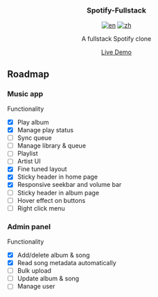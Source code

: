 <div align="center">
  <h3>Spotify-Fullstack</h3>

  [![en](https://img.shields.io/badge/lang-English-blue.svg)](https://github.com/zhangwenchili/spotify-fullstack/blob/main/README-en.md) [![zh](https://img.shields.io/badge/lang-中文-red.svg)](https://github.com/zhangwenchili/spotify-fullstack/blob/main/README.md)

  A fullstack Spotify clone
  
  <a href="https://spotify-clone-ls8p.onrender.com">Live Demo</a>
</div>

<!-- *(deployed using render.com free version, need about 50s at first load)* -->

## Roadmap
### Music app
Functionality
- [x] Play album
- [x] Manage play status
- [ ] Sync queue
- [ ] Manage library & queue
- [ ] Playlist
- [ ] Artist
UI
- [x] Fine tuned layout
- [x] Sticky header in home page
- [x] Responsive seekbar and volume bar
- [ ] Sticky header in album page
- [ ] Hover effect on buttons
- [ ] Right click menu
### Admin panel
Functionality
- [x] Add/delete album & song
- [x] Read song metadata automatically
- [ ] Bulk upload
- [ ] Update album & song
- [ ] Manage user